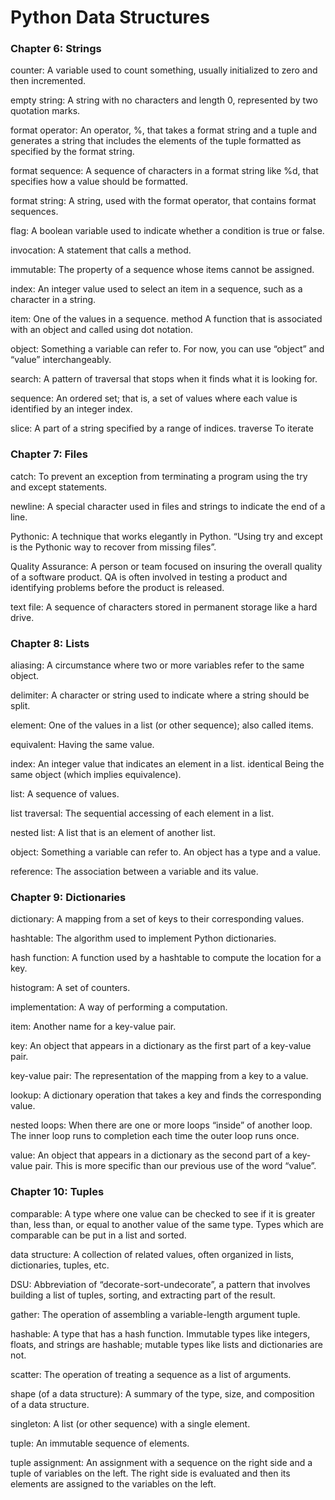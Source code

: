 # Python Data Structures

### Chapter 6: Strings

counter: A variable used to count something, usually initialized to zero and then incremented.

empty string: A string with no characters and length 0, represented by two quotation marks.

format operator: An operator, %, that takes a format string and a tuple and generates a string that includes the elements of the tuple formatted as specified by the format string.

format sequence: A sequence of characters in a format string like %d, that specifies how a value should be formatted.

format string: A string, used with the format operator, that contains format sequences.

flag: A boolean variable used to indicate whether a condition is true or false.

invocation: A statement that calls a method.

immutable: The property of a sequence whose items cannot be assigned.

index: An integer value used to select an item in a sequence, such as a character in a string.

item: One of the values in a sequence. method A function that is associated with an object and called using dot notation.

object: Something a variable can refer to. For now, you can use “object” and
“value” interchangeably.

search: A pattern of traversal that stops when it finds what it is looking for.

sequence: An ordered set; that is, a set of values where each value is identified by an integer index.

slice: A part of a string specified by a range of indices.
traverse To iterate

### Chapter 7: Files

catch: To prevent an exception from terminating a program using the try and except statements.

newline: A special character used in files and strings to indicate the end of a line.

Pythonic: A technique that works elegantly in Python. “Using try and except is the Pythonic way to recover from missing files”.

Quality Assurance: A person or team focused on insuring the overall quality of a software product. QA is often involved in testing a product and identifying problems before the product is released.

text file: A sequence of characters stored in permanent storage like a hard drive.

### Chapter 8: Lists

aliasing: A circumstance where two or more variables refer to the same object.

delimiter: A character or string used to indicate where a string should be split.

element: One of the values in a list (or other sequence); also called items.

equivalent: Having the same value.

index: An integer value that indicates an element in a list.
identical Being the same object (which implies equivalence).

list: A sequence of values.

list traversal: The sequential accessing of each element in a list.

nested list: A list that is an element of another list.

object: Something a variable can refer to. An object has a type and a value.

reference: The association between a variable and its value.

### Chapter 9: Dictionaries

dictionary: A mapping from a set of keys to their corresponding values.

hashtable: The algorithm used to implement Python dictionaries.

hash function: A function used by a hashtable to compute the location for a key.

histogram: A set of counters.

implementation: A way of performing a computation.

item: Another name for a key-value pair.

key: An object that appears in a dictionary as the first part of a key-value pair.

key-value pair: The representation of the mapping from a key to a value.

lookup: A dictionary operation that takes a key and finds the corresponding value.

nested loops: When there are one or more loops “inside” of another loop. The inner loop runs to completion each time the outer loop runs once.

value: An object that appears in a dictionary as the second part of a key-value pair. This is more specific than our previous use of the word “value”.

### Chapter 10: Tuples

comparable: A type where one value can be checked to see if it is greater than, less than, or equal to another value of the same type. Types which are comparable can be put in a list and sorted.

data structure: A collection of related values, often organized in lists, dictionaries, tuples, etc.

DSU: Abbreviation of “decorate-sort-undecorate”, a pattern that involves building a list of tuples, sorting, and extracting part of the result.

gather: The operation of assembling a variable-length argument tuple.

hashable: A type that has a hash function. Immutable types like integers, floats, and strings are hashable; mutable types like lists and dictionaries are not.

scatter: The operation of treating a sequence as a list of arguments. 

shape (of a data structure): A summary of the type, size, and composition of a data structure.

singleton: A list (or other sequence) with a single element.

tuple: An immutable sequence of elements.

tuple assignment: An assignment with a sequence on the right side and a tuple of variables on the left. The right side is evaluated and then its elements are assigned to the variables on the left.